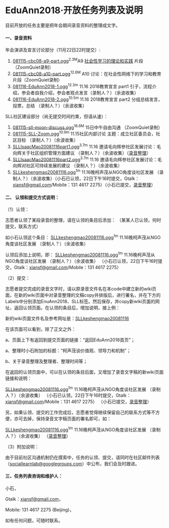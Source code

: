 # EduAnn2018·开放任务列表及说明 #

目前开放的任务主要是把年会期间录音资料的整理成文字。

#### 一、录音资料 ####

年会演讲及宣言讨论部分（11月22日22时提交）:

  1. [081115-cbc08-a9-part.ogg](http://www.woodpecker.org.cn/share/classes/classes2008/081115-cbc08-sll/081115-cbc08-a9-part.ogg)<sup>2.3M</sup>A9 [社会性学习的理论和实践](http://www.cnbloggercon.org/blog/archives/2008/10/28/xiuli/) 片段（ZoomQuiet录制）
  1. [081115-cbc08-a10-part.ogg](http://www.woodpecker.org.cn/share/classes/classes2008/081115-cbc08-sll/081115-cbc08-a10-part.ogg)<sup>12.6M</sup> A10 讨论：在社会性网络下的学习和教育 片段（ZoomQuiet录制）
  1. [081116-EduAnn2018-1.ogg](http://www.woodpecker.org.cn/share/classes/classes2008/081115-cbc08-sll/081116-EduAnn2018-1.ogg)<sup>12.3m</sup> 11.16 2018教育宣言 part1 引子，流程介绍，参会者自我介绍，参会者观点发言（录制人？）（余波收集）
  1. [081116-EduAnn2018-2.ogg](http://www.woodpecker.org.cn/share/classes/classes2008/081115-cbc08-sll/081116-EduAnn2018-2.ogg)<sup>10.5m</sup> 11.16 2018教育宣言 part2 分组总结发言，投票，总结 （录制人？）（余波收集）


SLL社区建设部分（尚无提交时间约束，但请从速）：

  1. [081115-sll-moon-discuss.ogg](http://www.woodpecker.org.cn/share/classes/classes2008/081115-cbc08-sll/081115-sll-moon-discuss.ogg)<sup>16.6M</sup> 15日中午自由沟通 （ZoomQuiet录制）
  1. [081115-SLL-Zoom.ogg](http://www.woodpecker.org.cn/share/classes/classes2008/081115-cbc08-sll/081115-SLL-Zoom.ogg)<sup>10.9m</sup> 11.15社区内部讨论 主题：成立社区委员会，社区目标 （录制人？）（余波收集）
  1. [SLLIsaacMao20081116part1.ogg](http://www.woodpecker.org.cn/share/classes/classes2008/081115-cbc08-sll/SLLIsaacMao20081116part1.ogg)<sup>3.7m</sup> 11.16 邀请毛向辉参社区发展讨论：毛向辉关于社区组织管理方面建议 （录制人？）（余波收集）（[录音整理](http://code.google.com/p/sociallearnlab/wiki/SLLIsaacMao20081116part1)）
  1. [SLLIsaacMao20081116part2.ogg](http://www.woodpecker.org.cn/share/classes/classes2008/081115-cbc08-sll/SLLIsaacMao20081116part2.ogg)<sup>3.7m</sup> 11.16 邀请毛向辉参社区发展讨论：毛向辉对社区可持续发展的建议 （录制人？）（余波收集）
  1. [SLLkeshengmao20081116.ogg](http://www.sociallearnlab.org/EduAnn2018/SLLkeshengmao20081116.ogg)<sup>1m</sup> 11.16晚柯声茂从NGO角度谈社区发展 （录制人？）（余波收集）（小石已认领，22日下午16时提交，Gtalk：xiansf@gmail.com/Mobile：131 4617 2275）（小石已提交，[录音整理](http://code.google.com/p/sociallearnlab/wiki/SLLkeshengmao20081116?ts=1227342021&updated=SLLkeshengmao20081116)）

#### 二、 认领和提交方式说明： ####

（1）认领：

志愿者认领了某段录音的整理，请在认领的条目后添加：
（某某人已认领，何时提交，联系方式）

如小石认领这个条目：
[SLLkeshengmao20081116.ogg](http://www.sociallearnlab.org/EduAnn2018/SLLkeshengmao20081116.ogg)<sup>1m</sup> 11.16晚柯声茂从NGO角度谈社区发展 （录制人？）（余波收集）

认领后添加上说明，即：
[SLLkeshengmao20081116.ogg](http://www.sociallearnlab.org/EduAnn2018/SLLkeshengmao20081116.ogg)<sup>1m</sup> 11.16晚柯声茂从NGO角度谈社区发展 （录制人？）（余波收集）
（小石已认领，22日下午16时提交，Gtalk：xiansf@gmail.com/Mobile：131 4617 2275）


（2）提交：

志愿者提交完成的录音文字时，请以原录音文件名在本code中建立新的wiki页面，在新的wiki页面中对录音整理的文稿copy并排版后，进行署名，并在下方的Labels中分别添加EnuAnn2018、SLL标签。然后保存，并copy新wiki页面的网址，返回认领页面。在认领的条目后，增加说明，接上例：

新的wiki页面文件名及参考网址是：[SLLkeshengmao20081116](http://code.google.com/p/sociallearnlab/wiki/SLLkeshengmao20081116?ts=1227342021&updated=SLLkeshengmao20081116)

在该页面可以看到，除了正文之外：

a、页面上下有返回到提交页面的链接：“返回EduAnn2018首页”；

a、整理时小石附加的标题：“柯声茂谈价值观、领导力和机制”；

b、关于录音整理及整理者、整理时间等；

在返回的认领页面中，可以在认领的条目后面，又增加了录音文字稿的新wiki页面链接和说明：

[SLLkeshengmao20081116.ogg](http://www.sociallearnlab.org/EduAnn2018/SLLkeshengmao20081116.ogg)<sup>1m</sup> 11.16晚柯声茂从NGO角度谈社区发展 （录制人？）（余波收集）
（小石已认领，22日下午16时提交，Gtalk：xiansf@gmail.com/Mobile：131 4617 2275）
（小石已提交，[录音整理](http://code.google.com/p/sociallearnlab/wiki/SLLkeshengmao20081116?ts=1227342021&updated=SLLkeshengmao20081116)）

另，如果认领、提交的工作完成后，志愿者觉得继续保留自己的联系方式等不方便，亦可去掉，保持录音文字稿页面的署名即可，如：

[SLLkeshengmao20081116.ogg](http://www.sociallearnlab.org/EduAnn2018/SLLkeshengmao20081116.ogg)<sup>1m</sup> 11.16晚柯声茂从NGO角度谈社区发展 （录制人？）（余波收集）
（[录音整理](http://code.google.com/p/sociallearnlab/wiki/SLLkeshengmao20081116?ts=1227342021&updated=SLLkeshengmao20081116)）

（3）附加说明：

由于目前社区沟通机制仍在摸索中，任务的认领、提交，请同时在社区邮件列表（sociallearnlab@googlegroups.com）中公布，我们会及时跟进。


#### 三、任务列表咨询和维护人： ####

小石，

Gtalk：xiansf@gmail.com，

Mobile: 131 4617 2275 (Beijing)，

如有任何问题，可随时联系。